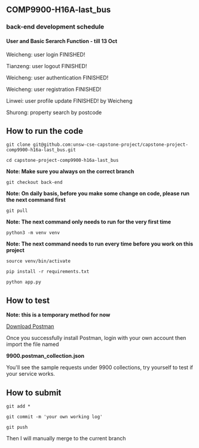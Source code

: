 ## COMP9900-H16A-last_bus

### back-end development schedule 

#### User and Basic Serarch Function - till 13 Oct

Weicheng: user login FINISHED!

Tianzeng: user logout FINISHED!

Weicheng: user authentication FINISHED!

Weicheng: user registration FINISHED!

Linwei: user profile update FINISHED! by Weicheng

Shurong: property search by postcode

## How to run the code

`git clone git@github.com:unsw-cse-capstone-project/capstone-project-comp9900-h16a-last_bus.git`

`cd capstone-project-comp9900-h16a-last_bus`

**Note: Make sure you always on the correct branch**

`git checkout back-end`

**Note: On daily basis, before you make some change on code, please run the next command first**

`git pull`

**Note: The next command only needs to run for the very first time**

`python3 -m venv venv`

**Note: The next command needs to run every time before you work on this project**

`source venv/bin/activate`

`pip install -r requirements.txt`

`python app.py`

## How to test

**Note: this is a temporary method for now**

[Download Postman](https://www.postman.com/downloads/) 

Once you successfully install Postman, login with your own account then import the file named

**9900.postman_collection.json**

You'll see the sample requests under 9900 collections, try yourself to test if your service works.

## How to submit

`git add *`

`git commit -m 'your own working log'`

`git push`

Then I will manually merge to the current branch
